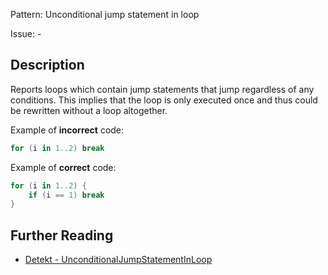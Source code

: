 Pattern: Unconditional jump statement in loop

Issue: -

## Description

Reports loops which contain jump statements that jump regardless of any conditions. This implies that the loop is only executed once and thus could be rewritten without a loop altogether.

Example of **incorrect** code:

```kotlin
for (i in 1..2) break
```

Example of **correct** code:

```kotlin
for (i in 1..2) {
    if (i == 1) break
}
```

## Further Reading

* [Detekt - UnconditionalJumpStatementInLoop](https://arturbosch.github.io/detekt/potential-bugs.html#unconditionaljumpstatementinloop)